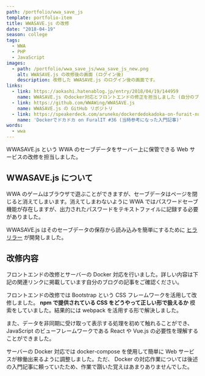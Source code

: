 ```yaml
---
path: /portfolio/wwa_save_js
template: portfolio-item
title: WWASAVE.js の改修
date: "2018-04-19"
season: college
tags:
  - WWA
  - PHP
  - JavaScript
images:
  - path: /portfolio/wwa_save_js/wwa_save_js_new.png
    alt: WWASAVE.js の改修後の画面 (ログイン後)
    description: 改修した WWASAVE.js のログイン後の画面です。
links:
  - link: https://aokashi.hatenablog.jp/entry/2018/04/19/144959
    name: WWASAVE.js のdocker対応とフロントエンドの修正を担当しました (自分のブログの記事)
  - link: https://github.com/WWAWing/WWASAVE.js
    name: WWASAVE.js の GitHub リポジトリ
  - link: https://speakerdeck.com/aruneko/dockerdedokadoka-on-furait-number-36
    name: 'Dockerでドカドカ on FuralIT #36 (当時参考になった入門記事)'
words:
  - wwa
---
```


WWASAVE.js という WWA のセーブデータをサーバー上に保管できる Web サービスの改修を担当しました。

## WWASAVE.js について

WWA のゲームはブラウザで遊ぶことができますが、セーブデータはページを閉じると消えてしまいます。消えてしまわないように WWA ではパスワードセーブ機能が存在しますが、出力されたパスワードをテキストファイルに記録する必要がありました。

WWASAVE.js はそのセーブデータの保存から読み込みを簡単にするために [ヒラリラー](http://hirarira.net) が開発しました。

## 改修内容

フロントエンドの改修とサーバーの Docker 対応を行いました。詳しい内容は下記の関連リンクに掲載しています自分のブログの記事をご確認ください。

フロントエンドの改修では Bootstrap という CSS フレームワークを活用して改修しました。 **npm で提供されている CSS をどうやって正しい形で扱えるか** 模索をしていました。結果的には webpack を活用する形で解決しました。

また、データを非同期に受け取って表示する処理を初めて触れることができ、 JavaScript のビューフレームワークである React や Vue.js の必要性を理解することができました。

サーバーの Docker 対応では docker-compose を使用して簡単に Web サービスが稼働出来るように調整しました。ただ、 Docker の対応作業については後述の入門記事に頼っていたため、作業で躓いた覚えはあまりありませんでした。
